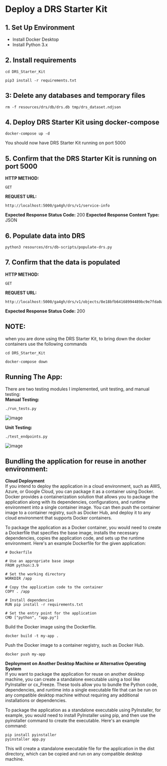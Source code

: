 # Deploy a DRS Starter Kit

## 1. Set Up Environment
- Install Docker Desktop
- Install Python 3.x

## 2. Install requirements
```
cd DRS_Starter_Kit
```
```
pip3 install -r requirements.txt
```

## 3: Delete any databases and temporary files
```
rm -f resources/drs/db/drs.db tmp/drs_dataset.ndjson
```

## 4. Deploy DRS Starter Kit using docker-compose
```
docker-compose up -d
```
You should now have DRS Starter Kit running on port 5000


## 5. Confirm that the DRS Starter Kit is running on port 5000 
**HTTP METHOD:**
```
GET
```
**REQUEST URL:**
```
http://localhost:5000/ga4gh/drs/v1/service-info
```
**Expected Response Status Code:** 200
**Expected Response Content Type:** JSON

## 6. Populate data into DRS
```
python3 resources/drs/db-scripts/populate-drs.py
```

## 7. Confirm that the data is populated
**HTTP METHOD:**
```
GET
```
**REQUEST URL:**
```
http://localhost:5000/ga4gh/drs/v1/objects/8e18bfb64168994489bc9e7fda0acd4f
```
**Expected Response Status Code:** 200

## NOTE: 
when you are done using the DRS Starter Kit, to bring down the docker containers use the following commands
```
cd DRS_Starter_Kit
```
```
docker-compose down
```
## Running The App:
There are two testing modules I implemented, unit testing, and manual testing: <br>
**Manual Testing:** 
```
./run_tests.py
```
![image](https://user-images.githubusercontent.com/63073172/231476874-9f91bcee-2627-4bde-8748-4e3e21d2f146.png)

**Unit Testing:**
```
./test_endpoints.py
```
![image](https://user-images.githubusercontent.com/63073172/231477500-01f856ab-07c1-4096-bb05-9e5a1c876d7f.png)

## Bundling the application for reuse in another environment:
**Cloud Deployment** <br>
If you intend to deploy the application in a cloud environment, such as AWS, Azure, or Google Cloud, you can package it as a container using Docker. Docker provides a containerization solution that allows you to package the application along with its dependencies, configurations, and runtime environment into a single container image. You can then push the container image to a container registry, such as Docker Hub, and deploy it to any cloud environment that supports Docker containers. <br>

To package the application as a Docker container, you would need to create a Dockerfile that specifies the base image, installs the necessary dependencies, copies the application code, and sets up the runtime environment. Here's an example Dockerfile for the given application: <br>

```
# Dockerfile

# Use an appropriate base image
FROM python:3.9

# Set the working directory
WORKDIR /app

# Copy the application code to the container
COPY . /app

# Install dependencies
RUN pip install -r requirements.txt

# Set the entry point for the application
CMD ["python", "app.py"]
```
Build the Docker image using the Dockerfile.
```
docker build -t my-app .
```

Push the Docker image to a container registry, such as Docker Hub.
```
docker push my-app
```

**Deployment on Another Desktop Machine or Alternative Operating System** <br>
If you want to package the application for reuse on another desktop machine, you can create a standalone executable using a tool like PyInstaller or cx_Freeze. These tools allow you to bundle the Python code, dependencies, and runtime into a single executable file that can be run on any compatible desktop machine without requiring any additional installations or dependencies. <br>

To package the application as a standalone executable using PyInstaller, for example, you would need to install PyInstaller using pip, and then use the pyinstaller command to create the executable. Here's an example command: <br>

```
pip install pyinstaller
pyinstaller app.py
```
This will create a standalone executable file for the application in the dist directory, which can be copied and run on any compatible desktop machine.
